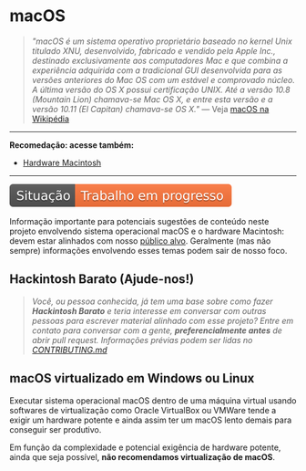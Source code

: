 # macOS
> _"macOS é um sistema operativo proprietário baseado no kernel Unix titulado
XNU, desenvolvido, fabricado e vendido pela Apple Inc., destinado exclusivamente
aos computadores Mac e que combina a experiência adquirida com a tradicional
GUI desenvolvida para as versões anteriores do Mac OS com um estável e
comprovado núcleo. A última versão do OS X possui certificação UNIX. Até a
versão 10.8 (Mountain Lion) chamava-se Mac OS X, e entre esta versão e a versão
10.11 (El Capitan) chamava-se OS X."_
— Veja [macOS na Wikipédia](https://pt.wikipedia.org/wiki/MacOS)

---

**Recomedação: acesse também:**
- [Hardware Macintosh](../macintosh/README.md)

---

![Situação: Trabalho em progresso](../imagens/badges/status-work-in-progress.svg)

Informação importante para potenciais sugestões de conteúdo neste projeto
envolvendo sistema operacional macOS e o hardware Macintosh: devem estar
alinhados com nosso [público alvo](../about/README.md#público-alvo). Geralmente
(mas não sempre) informações envolvendo esses temas podem sair de nosso foco.

## Hackintosh Barato (Ajude-nos!)
> _Você, ou pessoa conhecida, já tem uma base sobre como fazer
**Hackintosh Barato** e teria interesse em conversar com outras pessoas para
escrever material alinhado com esse projeto? Entre em contato para conversar com
a gente, **preferencialmente antes** de abrir pull request. Informações
prévias podem ser lidas no [CONTRIBUTING.md](../CONTRIBUTING.md)_

## macOS virtualizado em Windows ou Linux
Executar sistema operacional macOS dentro de uma máquina virtual usando
softwares de virtualização como Oracle VirtualBox ou VMWare tende a exigir
um hardware potente e ainda assim ter um macOS lento demais para conseguir
ser produtivo.

Em função da complexidade e potencial exigência de hardware potente,
ainda que seja possível, **não recomendamos virtualização de macOS**.

<!--
https://www.pcsteps.com/2157-mac-os-x-virtual-machine-vmware-player/
-->
